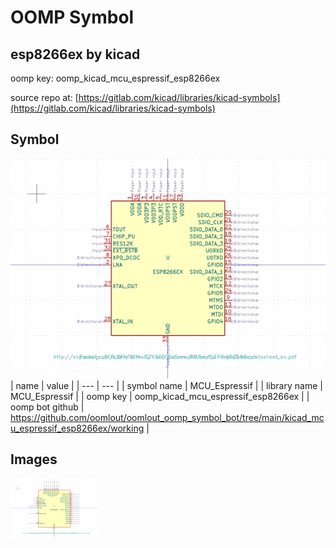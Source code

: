 # OOMP Symbol  
## esp8266ex  by kicad  
  
oomp key: oomp_kicad_mcu_espressif_esp8266ex  
  
source repo at: [https://gitlab.com/kicad/libraries/kicad-symbols](https://gitlab.com/kicad/libraries/kicad-symbols)  
## Symbol  
  
[![working.png](working_600.png)](working.png)  
| name | value | 
| --- | --- | 
| symbol name | MCU_Espressif | 
| library name | MCU_Espressif | 
| oomp key | oomp_kicad_mcu_espressif_esp8266ex | 
| oomp bot github | https://github.com/oomlout/oomlout_oomp_symbol_bot/tree/main/kicad_mcu_espressif_esp8266ex/working | 
## Images  
  
[![working.png](working_140.png)](working.png)  
